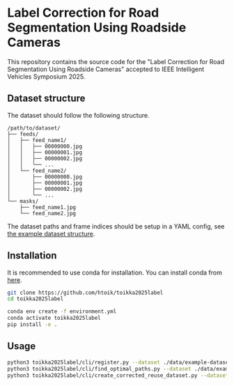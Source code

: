 # Label Correction for Road Segmentation Using Roadside Cameras

This repository contains the source code for the "Label Correction for Road Segmentation Using Roadside Cameras" accepted to IEEE Intelligent Vehicles Symposium 2025.

## Dataset structure

The dataset should follow the following structure.

```
/path/to/dataset/
├── feeds/
│   ├── feed_name1/
│   │   ├── 00000000.jpg
│   │   ├── 00000001.jpg
│   │   ├── 00000002.jpg
│   │   └── ...
│   └── feed_name2/
│       ├── 00000000.jpg
│       ├── 00000001.jpg
│       ├── 00000002.jpg
│       └── ...
└── masks/
    ├── feed_name1.jpg
    └── feed_name2.jpg
```

The dataset paths and frame indices should be setup in a YAML config, see [the example dataset structure](./data/example-dataset.yml).

## Installation

It is recommended to use conda for installation. You can install conda from [here](https://www.anaconda.com/docs/getting-started/miniconda/install).

```bash
git clone https://github.com/htoik/toikka2025label
cd toikka2025label

conda env create -f environment.yml
conda activate toikka2025label
pip install -e .
```

## Usage

```bash
python3 toikka2025label/cli/register.py --dataset ./data/example-dataset.yml
python3 toikka2025label/cli/find_optimal_paths.py --dataset ./data/example-dataset.yml --registration-results ./output/registration_results_example-dataset.json
python3 toikka2025label/cli/create_corrected_reuse_dataset.py --dataset ./data/example-dataset.yml --optimal-paths-cache ./output/optimal_paths_cache_example-dataset.json
```
